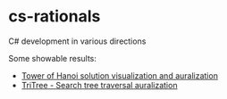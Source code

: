 # cs-rationals

C# development in various directions

Some showable results:
* [Tower of Hanoi solution visualization and auralization](tree/master/samples/TowerOfHanoi)
* [TriTree - Search tree traversal auralization](tree/master/samples/TriTree)
